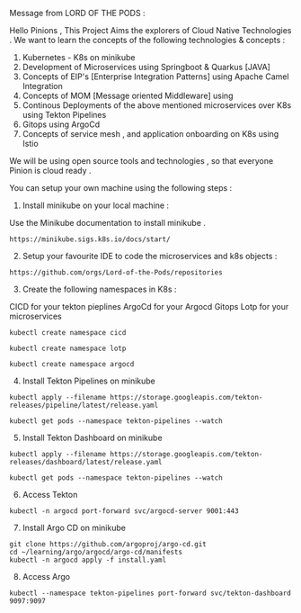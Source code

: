 Message from LORD OF THE PODS :

Hello Pinions , 
This Project Aims the explorers of Cloud Native Technologies . 
We want to learn the concepts of the following technologies & concepts :

1. Kubernetes - K8s on minikube 
2. Development of Microservices using Springboot & Quarkus [JAVA]
3. Concepts of EIP's [Enterprise Integration Patterns] using Apache Camel Integration
4. Concepts of MOM [Message oriented Middleware] using 
5. Continous Deployments of the above mentioned microservices over K8s using Tekton Pipelines
6. Gitops using ArgoCd
7. Concepts of service mesh , and application onboarding on K8s using Istio 

We will be using open source tools and technologies ,
so that everyone Pinion is cloud ready .


You can setup your own machine using the following steps : 

1. Install minikube on your local machine :

Use the Minikube documentation to install minikube .

```
https://minikube.sigs.k8s.io/docs/start/
```

2. Setup your favourite IDE to code the microservices and k8s objects :

```
https://github.com/orgs/Lord-of-the-Pods/repositories
```


3. Create the following namespaces in K8s :

CICD for your tekton pieplines
ArgoCd for your Argocd Gitops
Lotp for your microservices

```
kubectl create namespace cicd            

kubectl create namespace lotp

kubectl create namespace argocd
```


4. Install Tekton Pipelines on minikube 

```
kubectl apply --filename https://storage.googleapis.com/tekton-releases/pipeline/latest/release.yaml

kubectl get pods --namespace tekton-pipelines --watch
```

5. Install Tekton Dashboard on minikube
```
kubectl apply --filename https://storage.googleapis.com/tekton-releases/dashboard/latest/release.yaml

kubectl get pods --namespace tekton-pipelines --watch
```

6. Access Tekton
```
kubectl -n argocd port-forward svc/argocd-server 9001:443
```

7. Install Argo CD on minikube 
```
git clone https://github.com/argoproj/argo-cd.git
cd ~/learning/argo/argocd/argo-cd/manifests
kubectl -n argocd apply -f install.yaml
```

8. Access Argo
```
kubectl --namespace tekton-pipelines port-forward svc/tekton-dashboard 9097:9097
```



